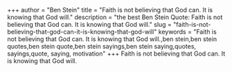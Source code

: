 +++
author = "Ben Stein"
title = "Faith is not believing that God can. It is knowing that God will."
description = "the best Ben Stein Quote: Faith is not believing that God can. It is knowing that God will."
slug = "faith-is-not-believing-that-god-can-it-is-knowing-that-god-will"
keywords = "Faith is not believing that God can. It is knowing that God will.,ben stein,ben stein quotes,ben stein quote,ben stein sayings,ben stein saying,quotes, sayings,quote, saying, motivation"
+++
Faith is not believing that God can. It is knowing that God will.
